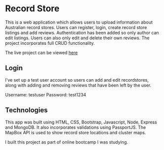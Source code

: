 # Record Store

This is a web application which allows users to upload information about Australian record stores. Users can register, login, create record store listings and add reviews. Authentication has been added so only author can edit listings. Users can also only edit and delete their own reviews. The project incorporates full CRUD functionality. 

The live project can be viewed [here](https://ozrecordstore.herokuapp.com/)

## Login 
I've set up a test user account so users can add and edit recordstores, along with adding and removing reviews that have been left by the user.

Username: testuser
Password: test1234

## Technologies
This app was built using HTML, CSS, Bootstrap, Javascript, Node, Express and MongoDB. It also incorporates validations using PassportJS. The MapBox API is used to show record store locations and cluster maps.

I built this project as part of online bootcamp I was studying.
